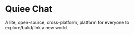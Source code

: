 # Quiee Chat

A lite, open-source, cross-platform, platform for everyone to explore/bulid/link a new world 
